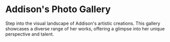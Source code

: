 # Addison's Photo Gallery

Step into the visual landscape of Addison's artistic creations. This gallery showcases a diverse range of her works, offering a glimpse into her unique perspective and talent.